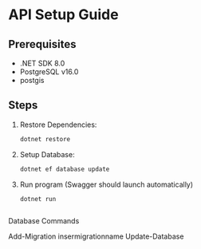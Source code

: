 # API Setup Guide

## Prerequisites
- .NET SDK 8.0
- PostgreSQL v16.0
- postgis

## Steps
1. Restore Dependencies:
   ```bash
   dotnet restore
2. Setup Database:
   ```bash
   dotnet ef database update
3. Run program (Swagger should launch automatically)
   ```bash   
   dotnet run



Database Commands

Add-Migration insermigrationname
Update-Database 
